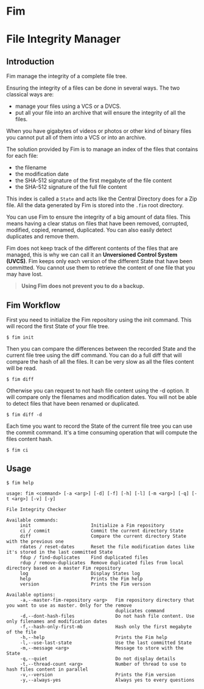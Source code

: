 # Fim
File Integrity Manager
============

## Introduction

Fim manage the integrity of a complete file tree.

Ensuring the integrity of a files can be done in several ways. The two classical ways are:

-  manage your files using a VCS or a DVCS.
-  put all your file into an archive that will ensure the integrity of all the files.

When you have gigabytes of videos or photos or other kind of binary files you cannot put all of them into a VCS or into an archive.

The solution provided by Fim is to manage an index of the files that contains for each file:

- the filename
- the modification date
- the SHA-512 signature of the first megabyte of the file content
- the SHA-512 signature of the full file content

This index is called a `State` and acts like the Central Directory does for a Zip file.
All the data generated by Fim is stored into the `.fim` root directory.

You can use Fim to ensure the integrity of a big amount of data files.
This means having a clear status on files that have been removed, corrupted, modified, copied, renamed, duplicated.
You can also easily detect duplicates and remove them.

Fim does not keep track of the different contents of the files that are managed,
this is why we can call it an __Unversioned Control System (UVCS)__.
Fim keeps only each version of the different State that have been committed.
You cannot use them to retrieve the content of one file that you may have lost.

> __Using Fim does not prevent you to do a backup.__

## Fim Workflow

First you need to initialize the Fim repository using the init command.
This will record the first State of your file tree.

	$ fim init

Then you can compare the differences between the recorded State and the current file tree using the diff command.
You can do a full diff that will compare the hash of all the files. It can be very slow as all the files content will be read.

	$ fim diff

Otherwise you can request to not hash file content using the -d option. It will compare only the filenames and modification dates.
You will not be able to detect files that have been renamed or duplicated.

	$ fim diff -d

Each time you want to record the State of the current file tree you can use the commit command.
It's a time consuming operation that will compute the files content hash.

	$ fim ci

## Usage

	$ fim help

	usage: fim <command> [-a <arg>] [-d] [-f] [-h] [-l] [-m <arg>] [-q] [-t <arg>] [-v] [-y]

	File Integrity Checker

	Available commands:
		 init                      Initialize a Fim repository
		 ci / commit               Commit the current directory State
		 diff                      Compare the current directory State with the previous one
		 rdates / reset-dates      Reset the file modification dates like it's stored in the last committed State
		 fdup / find-duplicates    Find duplicated files
		 rdup / remove-duplicates  Remove duplicated files from local directory based on a master Fim repository
		 log                       Display States log
		 help                      Prints the Fim help
		 version                   Prints the Fim version

	Available options:
		 -a,--master-fim-repository <arg>   Fim repository directory that you want to use as master. Only for the remove
											duplicates command
		 -d,--dont-hash-files               Do not hash file content. Use only filenames and modification dates
		 -f,--hash-only-first-mb            Hash only the first megabyte of the file
		 -h,--help                          Prints the Fim help
		 -l,--use-last-state                Use the last committed State
		 -m,--message <arg>                 Message to store with the State
		 -q,--quiet                         Do not display details
		 -t,--thread-count <arg>            Number of thread to use to hash files content in parallel
		 -v,--version                       Prints the Fim version
		 -y,--always-yes                    Always yes to every questions

